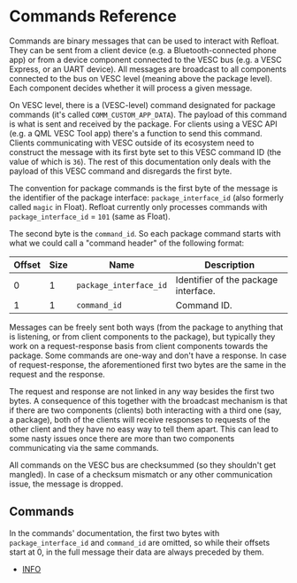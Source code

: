 # Commands Reference

Commands are binary messages that can be used to interact with Refloat. They can be sent from a client device (e.g. a Bluetooth-connected phone app) or from a device component connected to the VESC bus (e.g. a VESC Express, or an UART device). All messages are broadcast to all components connected to the bus on VESC level (meaning above the package level). Each component decides whether it will process a given message.

On VESC level, there is a (VESC-level) command designated for package commands (it's called `COMM_CUSTOM_APP_DATA`). The payload of this command is what is sent and received by the package. For clients using a VESC API (e.g. a QML VESC Tool app) there's a function to send this command. Clients communicating with VESC outside of its ecosystem need to construct the message with its first byte set to this VESC command ID (the value of which is `36`). The rest of this documentation only deals with the payload of this VESC command and disregards the first byte.

The convention for package commands is the first byte of the message is the identifier of the package interface: `package_interface_id` (also formerly called `magic` in Float). Refloat currently only processes commands with `package_interface_id` = `101` (same as Float).

The second byte is the `command_id`. So each package command starts with what we could call a "command header" of the following format:

| Offset | Size | Name                   | Description                          |
|--------|------|------------------------|--------------------------------------|
| 0      | 1    | `package_interface_id` | Identifier of the package interface. |
| 1      | 1    | `command_id`           | Command ID.                          |

Messages can be freely sent both ways (from the package to anything that is listening, or from client components to the package), but typically they work on a request-response basis from client components towards the package. Some commands are one-way and don't have a response. In case of request-response, the aforementioned first two bytes are the same in the request and the response.

The request and response are not linked in any way besides the first two bytes. A consequence of this together with the broadcast mechanism is that if there are two components (clients) both interacting with a third one (say, a package), both of the clients will receive responses to requests of the other client and they have no easy way to tell them apart. This can lead to some nasty issues once there are more than two components communicating via the same commands.

All commands on the VESC bus are checksummed (so they shouldn't get mangled). In case of a checksum mismatch or any other communication issue, the message is dropped.

## Commands

In the commands' documentation, the first two bytes with `package_interface_id` and `command_id` are omitted, so while their offsets start at 0, in the full message their data are always preceded by them.

- [INFO](INFO.md)
